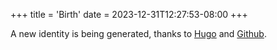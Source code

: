 +++
title = 'Birth'
date = 2023-12-31T12:27:53-08:00
+++


A new identity is being generated, thanks to [Hugo](https://gohugo.io) and [Github](https://github.com).
